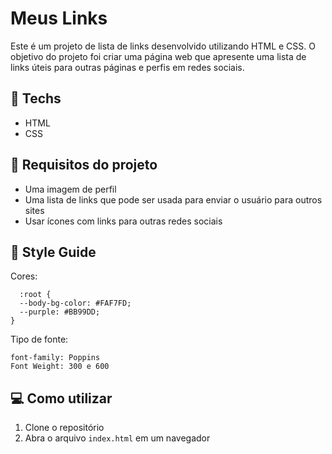 # Meus Links

Este é um projeto de lista de links desenvolvido utilizando HTML e CSS. O objetivo do projeto foi criar uma página web que apresente uma lista de links úteis para outras páginas e perfis em redes sociais.

## 🚀 Techs

- HTML
- CSS

## 🔧 Requisitos do projeto

- Uma imagem de perfil
- Uma lista de links que pode ser usada para enviar o usuário para outros sites
- Usar ícones com links para outras redes sociais

## 🎨 Style Guide

Cores:

      :root {
      --body-bg-color: #FAF7FD;
      --purple: #BB99DD;
    }

Tipo de fonte:

    font-family: Poppins
    Font Weight: 300 e 600

## 💻 Como utilizar

1.  Clone o repositório
2.  Abra o arquivo `index.html` em um navegador
